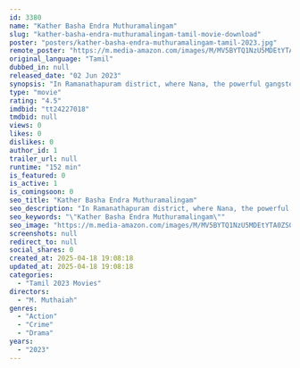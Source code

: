 ```yaml
---
id: 3380
name: "Kather Basha Endra Muthuramalingam"
slug: "kather-basha-endra-muthuramalingam-tamil-movie-download"
poster: "posters/kather-basha-endra-muthuramalingam-tamil-2023.jpg"
remote_poster: "https://m.media-amazon.com/images/M/MV5BYTQ1NzU5MDEtYTA0ZS00NzY5LTk0MTMtMTk3MDAxZTRhODU5XkEyXkFqcGc@._V1_SX300.jpg"
original_language: "Tamil"
dubbed_in: null
released_date: "02 Jun 2023"
synopsis: "In Ramanathapuram district, where Nana, the powerful gangster, tries to take control of the village. Kathar is not ready to listen to him and refuses to make peace with them. Will both survive the battle or not?"
type: "movie"
rating: "4.5"
imdbid: "tt24227018"
tmdbid: null
views: 0
likes: 0
dislikes: 0
author_id: 1
trailer_url: null
runtime: "152 min"
is_featured: 0
is_active: 1
is_comingsoon: 0
seo_title: "Kather Basha Endra Muthuramalingam"
seo_description: "In Ramanathapuram district, where Nana, the powerful gangster, tries to take control of the village. Kathar is not ready to listen to him and refuses to make peace with them. Will both survive the battle or not?"
seo_keywords: "\"Kather Basha Endra Muthuramalingam\""
seo_image: "https://m.media-amazon.com/images/M/MV5BYTQ1NzU5MDEtYTA0ZS00NzY5LTk0MTMtMTk3MDAxZTRhODU5XkEyXkFqcGc@._V1_SX300.jpg"
screenshots: null
redirect_to: null
social_shares: 0
created_at: 2025-04-18 19:08:18
updated_at: 2025-04-18 19:08:18
categories:
  - "Tamil 2023 Movies"
directors:
  - "M. Muthaiah"
genres:
  - "Action"
  - "Crime"
  - "Drama"
years:
  - "2023"
---
```


